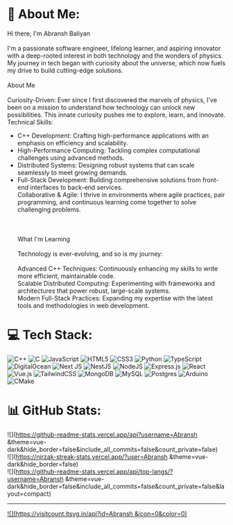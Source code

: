 # 💫 About Me:
Hi there, I'm Abransh Baliyan<br><br>
I'm a passionate software engineer, lifelong learner, and aspiring innovator with a deep-rooted interest in both technology and the wonders of physics. My journey in tech began with curiosity about the universe, which now fuels my drive to build cutting-edge solutions.<br><br>About Me<br><br>Curiosity-Driven: Ever since I first discovered the marvels of physics, I've been on a mission to understand how technology can unlock new possibilities. This innate curiosity pushes me to explore, learn, and innovate.
<br>Technical Skills:<br>
* C++ Development: Crafting high-performance applications with an emphasis on efficiency and scalability.<br>
* High-Performance Computing: Tackling complex computational challenges using advanced methods.<br>
* Distributed Systems: Designing robust systems that can scale seamlessly to meet growing demands.<br>
* Full-Stack Development: Building comprehensive solutions from front-end interfaces to back-end services.<br>Collaborative & Agile: I thrive in environments where agile practices, pair programming, and continuous learning come together to solve challenging problems.<br><br><br><br>What I'm Learning<br><br>Technology is ever-evolving, and so is my journey:<br><br>Advanced C++ Techniques: Continuously enhancing my skills to write more efficient, maintainable code.<br>Scalable Distributed Computing: Experimenting with frameworks and architectures that power robust, large-scale systems.<br>Modern Full-Stack Practices: Expanding my expertise with the latest tools and methodologies in web development.<br>


# 💻 Tech Stack:
![C++](https://img.shields.io/badge/c++-%2300599C.svg?style=for-the-badge&logo=c%2B%2B&logoColor=white) ![C](https://img.shields.io/badge/c-%2300599C.svg?style=for-the-badge&logo=c&logoColor=white) ![JavaScript](https://img.shields.io/badge/javascript-%23323330.svg?style=for-the-badge&logo=javascript&logoColor=%23F7DF1E) ![HTML5](https://img.shields.io/badge/html5-%23E34F26.svg?style=for-the-badge&logo=html5&logoColor=white) ![CSS3](https://img.shields.io/badge/css3-%231572B6.svg?style=for-the-badge&logo=css3&logoColor=white) ![Python](https://img.shields.io/badge/python-3670A0?style=for-the-badge&logo=python&logoColor=ffdd54) ![TypeScript](https://img.shields.io/badge/typescript-%23007ACC.svg?style=for-the-badge&logo=typescript&logoColor=white) ![DigitalOcean](https://img.shields.io/badge/DigitalOcean-%230167ff.svg?style=for-the-badge&logo=digitalOcean&logoColor=white) ![Next JS](https://img.shields.io/badge/Next-black?style=for-the-badge&logo=next.js&logoColor=white) ![NestJS](https://img.shields.io/badge/nestjs-%23E0234E.svg?style=for-the-badge&logo=nestjs&logoColor=white) ![NodeJS](https://img.shields.io/badge/node.js-6DA55F?style=for-the-badge&logo=node.js&logoColor=white) ![Express.js](https://img.shields.io/badge/express.js-%23404d59.svg?style=for-the-badge&logo=express&logoColor=%2361DAFB) ![React](https://img.shields.io/badge/react-%2320232a.svg?style=for-the-badge&logo=react&logoColor=%2361DAFB) ![Vue.js](https://img.shields.io/badge/vue.js-%2335495e.svg?style=for-the-badge&logo=vuedotjs&logoColor=%234FC08D) ![TailwindCSS](https://img.shields.io/badge/tailwindcss-%2338B2AC.svg?style=for-the-badge&logo=tailwind-css&logoColor=white) ![MongoDB](https://img.shields.io/badge/MongoDB-%234ea94b.svg?style=for-the-badge&logo=mongodb&logoColor=white) ![MySQL](https://img.shields.io/badge/mysql-4479A1.svg?style=for-the-badge&logo=mysql&logoColor=white) ![Postgres](https://img.shields.io/badge/postgres-%23316192.svg?style=for-the-badge&logo=postgresql&logoColor=white) ![Arduino](https://img.shields.io/badge/-Arduino-00979D?style=for-the-badge&logo=Arduino&logoColor=white) ![CMake](https://img.shields.io/badge/CMake-%23008FBA.svg?style=for-the-badge&logo=cmake&logoColor=white)
# 📊 GitHub Stats:
![](https://github-readme-stats.vercel.app/api?username=Abransh &theme=vue-dark&hide_border=false&include_all_commits=false&count_private=false)<br/>
![](https://nirzak-streak-stats.vercel.app/?user=Abransh &theme=vue-dark&hide_border=false)<br/>
![](https://github-readme-stats.vercel.app/api/top-langs/?username=Abransh &theme=vue-dark&hide_border=false&include_all_commits=false&count_private=false&layout=compact)

---
[![](https://visitcount.itsvg.in/api?id=Abransh &icon=0&color=0)](https://visitcount.itsvg.in)

<!-- Proudly created with GPRM ( https://gprm.itsvg.in ) -->
